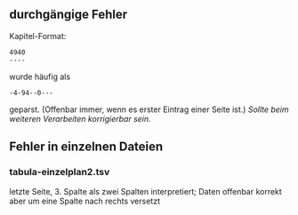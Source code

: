 ## durchgängige Fehler

Kapitel-Format:

    4940
    ----

wurde häufig als

    -4-94--0---

geparst. (Offenbar immer, wenn es erster Eintrag einer Seite ist.) *Sollte beim weiteren Verarbeiten korrigierbar sein.*

## Fehler in einzelnen Dateien

### tabula-einzelplan2.tsv

letzte Seite, 3. Spalte als zwei Spalten interpretiert; Daten offenbar korrekt aber um eine Spalte nach rechts versetzt